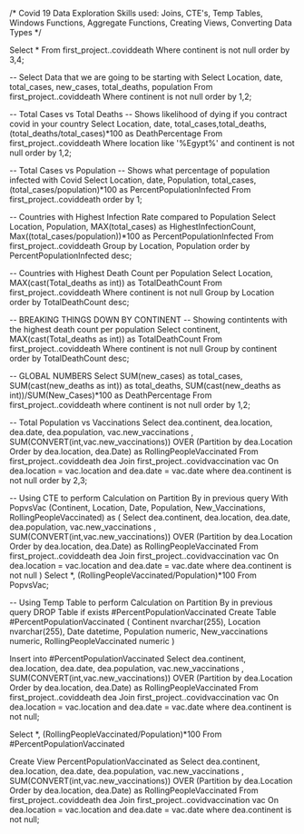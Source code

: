 /*
Covid 19 Data Exploration 
Skills used: Joins, CTE's, Temp Tables, Windows Functions, Aggregate Functions, Creating Views, Converting Data Types
*/

Select *
From first_project..coviddeath
Where continent is not null 
order by 3,4;


-- Select Data that we are going to be starting with
Select Location, date, total_cases, new_cases, total_deaths, population
From first_project..coviddeath
Where continent is not null 
order by 1,2;



-- Total Cases vs Total Deaths
-- Shows likelihood of dying if you contract covid in your country
Select Location, date, total_cases,total_deaths, (total_deaths/total_cases)*100 as DeathPercentage
From first_project..coviddeath
Where location like '%Egypt%'
and continent is not null 
order by 1,2;



-- Total Cases vs Population
-- Shows what percentage of population infected with Covid
Select Location, date, Population, total_cases,  (total_cases/population)*100 as PercentPopulationInfected
From first_project..coviddeath
order by 1;



-- Countries with Highest Infection Rate compared to Population
Select Location, Population, MAX(total_cases) as HighestInfectionCount,  Max((total_cases/population))*100 as PercentPopulationInfected
From first_project..coviddeath
Group by Location, Population
order by PercentPopulationInfected desc;



-- Countries with Highest Death Count per Population
Select Location, MAX(cast(Total_deaths as int)) as TotalDeathCount
From first_project..coviddeath
Where continent is not null 
Group by Location
order by TotalDeathCount desc;




-- BREAKING THINGS DOWN BY CONTINENT
-- Showing contintents with the highest death count per population
Select continent, MAX(cast(Total_deaths as int)) as TotalDeathCount
From first_project..coviddeath
Where continent is not null 
Group by continent
order by TotalDeathCount desc;




-- GLOBAL NUMBERS
Select SUM(new_cases) as total_cases, SUM(cast(new_deaths as int)) as total_deaths, SUM(cast(new_deaths as int))/SUM(New_Cases)*100 as DeathPercentage
From first_project..coviddeath
where continent is not null 
order by 1,2;




-- Total Population vs Vaccinations
Select dea.continent, dea.location, dea.date, dea.population, vac.new_vaccinations
, SUM(CONVERT(int,vac.new_vaccinations)) OVER (Partition by dea.Location Order by dea.location, dea.Date) as RollingPeopleVaccinated
From first_project..coviddeath dea
Join first_project..covidvaccination vac
	On dea.location = vac.location
	and dea.date = vac.date
where dea.continent is not null 
order by 2,3;



-- Using CTE to perform Calculation on Partition By in previous query
With PopvsVac (Continent, Location, Date, Population, New_Vaccinations, RollingPeopleVaccinated)
as
(
Select dea.continent, dea.location, dea.date, dea.population, vac.new_vaccinations
, SUM(CONVERT(int,vac.new_vaccinations)) OVER (Partition by dea.Location Order by dea.location, dea.Date) as RollingPeopleVaccinated
From first_project..coviddeath dea 
Join first_project..covidvaccination vac
	On dea.location = vac.location
	and dea.date = vac.date
where dea.continent is not null 
)
Select *, (RollingPeopleVaccinated/Population)*100
From PopvsVac;




-- Using Temp Table to perform Calculation on Partition By in previous query
DROP Table if exists #PercentPopulationVaccinated
Create Table #PercentPopulationVaccinated
(
Continent nvarchar(255),
Location nvarchar(255),
Date datetime,
Population numeric,
New_vaccinations numeric,
RollingPeopleVaccinated numeric
)

Insert into #PercentPopulationVaccinated
Select dea.continent, dea.location, dea.date, dea.population, vac.new_vaccinations
, SUM(CONVERT(int,vac.new_vaccinations)) OVER (Partition by dea.Location Order by dea.location, dea.Date) as RollingPeopleVaccinated
From first_project..coviddeath dea 
Join first_project..covidvaccination  vac
	On dea.location = vac.location
	and dea.date = vac.date
	where dea.continent is not null;


Select *, (RollingPeopleVaccinated/Population)*100
From #PercentPopulationVaccinated




Create View PercentPopulationVaccinated as
Select dea.continent, dea.location, dea.date, dea.population, vac.new_vaccinations
, SUM(CONVERT(int,vac.new_vaccinations)) OVER (Partition by dea.Location Order by dea.location, dea.Date) as RollingPeopleVaccinated
From first_project..coviddeath dea
Join first_project..covidvaccination vac
	On dea.location = vac.location
	and dea.date = vac.date
where dea.continent is not null;

